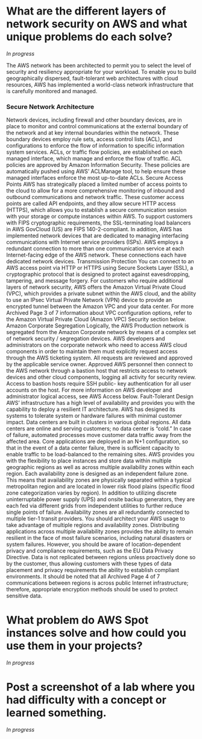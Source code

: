 # What are the different layers of network security on AWS and what unique problems do each solve?
 *In progress*
 
 The AWS network has been architected to permit you to select the level of security
and resiliency appropriate for your workload. To enable you to build geographically
dispersed, fault-tolerant web architectures with cloud resources, AWS has
implemented a world-class network infrastructure that is carefully monitored and
managed.

<H3>Secure Network Architecture</H3>

Network devices, including firewall and other boundary devices, are in place to
monitor and control communications at the external boundary of the network and at
key internal boundaries within the network. These boundary devices employ rule sets,
access control lists (ACL), and configurations to enforce the flow of information to
specific information system services.
ACLs, or traffic flow policies, are established on each managed interface, which
manage and enforce the flow of traffic. ACL policies are approved by Amazon
Information Security. These policies are automatically pushed using AWS’ ACLManage tool, to help ensure these managed interfaces enforce the most up-to-date
ACLs.
Secure Access Points
AWS has strategically placed a limited number of access points to the cloud to allow for
a more comprehensive monitoring of inbound and outbound communications and
network traffic. These customer access points are called API endpoints, and they allow
secure HTTP access (HTTPS), which allows you to establish a secure communication
session with your storage or compute instances within AWS. To support customers
with FIPS cryptographic requirements, the SSL-terminating load balancers in AWS
GovCloud (US) are FIPS 140-2-compliant.
In addition, AWS has implemented network devices that are dedicated to managing
interfacing communications with Internet service providers (ISPs). AWS employs a
redundant connection to more than one communication service at each Internet-facing
edge of the AWS network. These connections each have dedicated network devices.
Transmission Protection
You can connect to an AWS access point via HTTP or HTTPS using Secure Sockets
Layer (SSL), a cryptographic protocol that is designed to protect against eavesdropping,
tampering, and message forgery.
For customers who require additional layers of network security, AWS offers the
Amazon Virtual Private Cloud (VPC), which provides a private subnet within the AWS
cloud, and the ability to use an IPsec Virtual Private Network (VPN) device to provide
an encrypted tunnel between the Amazon VPC and your data center. For more 
Archived
Page 3 of 7
information about VPC configuration options, refer to the Amazon Virtual Private
Cloud (Amazon VPC) Security section below.
Amazon Corporate Segregation
Logically, the AWS Production network is segregated from the Amazon Corporate
network by means of a complex set of network security / segregation devices. AWS
developers and administrators on the corporate network who need to access AWS cloud
components in order to maintain them must explicitly request access through the AWS
ticketing system. All requests are reviewed and approved by the applicable service
owner.
Approved AWS personnel then connect to the AWS network through a bastion host
that restricts access to network devices and other cloud components, logging all activity
for security review. Access to bastion hosts require SSH public- key authentication for
all user accounts on the host. For more information on AWS developer and
administrator logical access, see AWS Access below.
Fault-Tolerant Design
AWS’ infrastructure has a high level of availability and provides you with the capability
to deploy a resilient IT architecture. AWS has designed its systems to tolerate system or
hardware failures with minimal customer impact.
Data centers are built in clusters in various global regions. All data centers are online
and serving customers; no data center is “cold.” In case of failure, automated processes
move customer data traffic away from the affected area. Core applications are deployed
in an N+1 configuration, so that in the event of a data center failure, there is sufficient
capacity to enable traffic to be load-balanced to the remaining sites.
AWS provides you with the flexibility to place instances and store data within multiple
geographic regions as well as across multiple availability zones within each region.
Each availability zone is designed as an independent failure zone. This means that
availability zones are physically separated within a typical metropolitan region and are
located in lower risk flood plains (specific flood zone categorization varies by region).
In addition to utilizing discrete uninterruptable power supply (UPS) and onsite backup
generators, they are each fed via different grids from independent utilities to further
reduce single points of failure. Availability zones are all redundantly connected to
multiple tier-1 transit providers.
You should architect your AWS usage to take advantage of multiple regions and
availability zones. Distributing applications across multiple availability zones provides
the ability to remain resilient in the face of most failure scenarios, including natural
disasters or system failures. However, you should be aware of location-dependent
privacy and compliance requirements, such as the EU Data Privacy Directive. Data is
not replicated between regions unless proactively done so by the customer, thus
allowing customers with these types of data placement and privacy requirements the
ability to establish compliant environments. It should be noted that all 
Archived
Page 4 of 7
communications between regions is across public Internet infrastructure; therefore,
appropriate encryption methods should be used to protect sensitive data.


# What problem do AWS Spot instances solve and how could you use them in your projects?

*In progress*

# Post a screenshot of a lab where you had difficulty with a concept or learned something.

*In progress*
